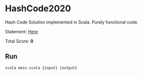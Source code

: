 # HashCode2020
Hash Code Solution implemented in Scala. Purely functional code.

Statement: [Here](statement.pdf)

Total Score: **0**


## Run

```shell
scala main.scala {input} {output}
```

